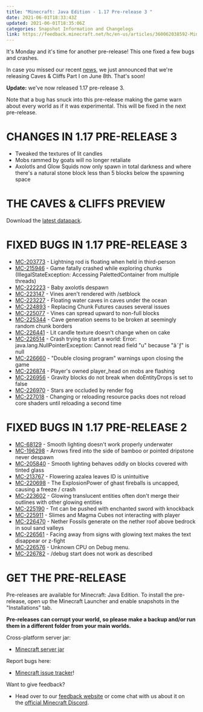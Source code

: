 ```yaml
---
title: "Minecraft: Java Edition - 1.17 Pre-release 3 "
date: 2021-06-01T18:33:43Z
updated: 2021-06-01T18:35:06Z
categories: Snapshot Information and Changelogs
link: https://feedback.minecraft.net/hc/en-us/articles/360062038592-Minecraft-Java-Edition-1-17-Pre-release-3-
---
```


It\'s Monday and it\'s time for another pre-release! This one fixed a few bugs and crashes.

In case you missed our recent [news](https://www.minecraft.net/article/caves---cliffs--part-i-has-release-date-.html), we just announced that we\'re releasing Caves & Cliffs Part I on June 8th. That\'s soon!

**Update:** we\'ve now released 1.17 pre-release 3.

Note that a bug has snuck into this pre-release making the game warn about every world as if it was experimental. This will be fixed in the next pre-release.

# CHANGES IN 1.17 PRE-RELEASE 3

-   Tweaked the textures of lit candles
-   Mobs rammed by goats will no longer retaliate
-   Axolotls and Glow Squids now only spawn in total darkness and where there\'s a natural stone block less than 5 blocks below the spawning space

# THE CAVES & CLIFFS PREVIEW

Download the [latest datapack](https://launcher.mojang.com/v1/objects/622bf0fd298e1e164ecd05d866045ed5941283cf/CavesAndCliffsPreview.zip).

# FIXED BUGS IN 1.17 PRE-RELEASE 3

-   [MC-203773](https://bugs.mojang.com/browse/MC-203773) - Lightning rod is floating when held in third-person
-   [MC-215946](https://bugs.mojang.com/browse/MC-215946) - Game fatally crashed while exploring chunks (IllegalStateException: Accessing PalettedContainer from multiple threads)
-   [MC-222223](https://bugs.mojang.com/browse/MC-222223) - Baby axolotls despawn
-   [MC-223147](https://bugs.mojang.com/browse/MC-223147) - Vines aren't rendered with /setblock
-   [MC-223227](https://bugs.mojang.com/browse/MC-223227) - Floating water caves in caves under the ocean
-   [MC-224893](https://bugs.mojang.com/browse/MC-224893) - Replacing Chunk Futures causes several issues
-   [MC-225077](https://bugs.mojang.com/browse/MC-225077) - Vines can spread upward to non-full blocks
-   [MC-225344](https://bugs.mojang.com/browse/MC-225344) - Cave generation seems to be broken at seemingly random chunk borders
-   [MC-226441](https://bugs.mojang.com/browse/MC-226441) - Lit candle texture doesn't change when on cake
-   [MC-226514](https://bugs.mojang.com/browse/MC-226514) - Crash trying to start a world: Error: java.lang.NullPointerException: Cannot read field "u" because "â˜ƒ" is null
-   [MC-226660](https://bugs.mojang.com/browse/MC-226660) - "Double closing program" warnings upon closing the game
-   [MC-226874](https://bugs.mojang.com/browse/MC-226874) - Player's owned player_head on mobs are flashing
-   [MC-226956](https://bugs.mojang.com/browse/MC-226956) - Gravity blocks do not break when doEntityDrops is set to false
-   [MC-226970](https://bugs.mojang.com/browse/MC-226970) - Stars are occluded by render fog
-   [MC-227018](https://bugs.mojang.com/browse/MC-227018) - Changing or reloading resource packs does not reload core shaders until reloading a second time

# FIXED BUGS IN 1.17 PRE-RELEASE 2

-   [MC-68129](https://bugs.mojang.com/browse/MC-68129) - Smooth lighting doesn't work properly underwater
-   [MC-196298](https://bugs.mojang.com/browse/MC-196298) - Arrows fired into the side of bamboo or pointed dripstone never despawn
-   [MC-205840](https://bugs.mojang.com/browse/MC-205840) - Smooth lighting behaves oddly on blocks covered with tinted glass
-   [MC-213767](https://bugs.mojang.com/browse/MC-213767) - Flowering azalea leaves ID is unintuitive
-   [MC-220698](https://bugs.mojang.com/browse/MC-220698) - The ExplosionPower of ghast fireballs is uncapped, causing a freeze / crash
-   [MC-223602](https://bugs.mojang.com/browse/MC-223602) - Glowing translucent entities often don't merge their outlines with other glowing entities
-   [MC-225190](https://bugs.mojang.com/browse/MC-225190) - Tnt can be pushed with enchanted sword with knockback
-   [MC-225911](https://bugs.mojang.com/browse/MC-225911) - Slimes and Magma Cubes not interacting with player
-   [MC-226470](https://bugs.mojang.com/browse/MC-226470) - Nether Fossils generate on the nether roof above bedrock in soul sand valleys
-   [MC-226561](https://bugs.mojang.com/browse/MC-226561) - Facing away from signs with glowing text makes the text disappear or z-fight
-   [MC-226576](https://bugs.mojang.com/browse/MC-226576) - Unknown CPU on Debug menu.
-   [MC-226782](https://bugs.mojang.com/browse/MC-226782) - /debug start does not work as described

# GET THE PRE-RELEASE

Pre-releases are available for Minecraft: Java Edition. To install the pre-release, open up the Minecraft Launcher and enable snapshots in the \"Installations\" tab.

**Pre-releases can corrupt your world, so please make a backup and/or run them in a different folder from your main worlds.**

Cross-platform server jar:

-   [Minecraft server jar](https://launcher.mojang.com/v1/objects/18abbb3f980fc9b05188535db45a67276ea41f90/server.jar)

Report bugs here:

-   [Minecraft issue tracker](https://aka.ms/snapshotbugs?ref=blog)!

Want to give feedback?

-   Head over to our [feedback website](https://aka.ms/snapshotfeedback) or come chat with us about it on the [official Minecraft Discord](https://discordapp.com/invite/minecraft).
